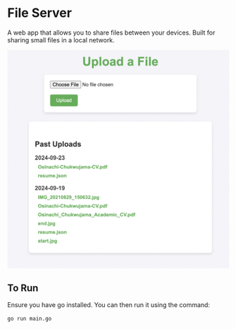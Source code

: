 # File Server

A web app that allows you to share files between your devices. Built for sharing small files in a local network.

![App](./docs/app.png)

## To Run

Ensure you have go installed. You can then run it using the command:

```sh
go run main.go
```
